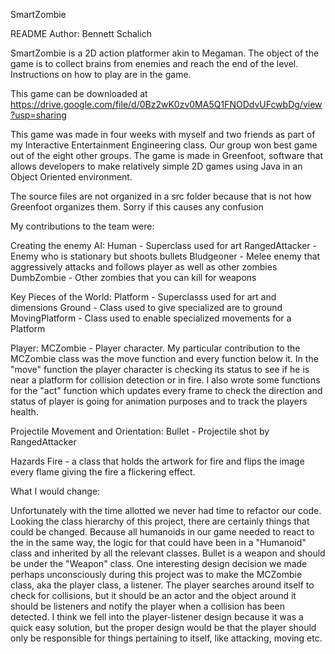 SmartZombie

README Author: Bennett Schalich

SmartZombie is a 2D action platformer akin to Megaman.
The object of the game is to collect brains from enemies 
and reach the end of the level. Instructions on how to play are
in the game.

This game can be downloaded at https://drive.google.com/file/d/0Bz2wK0zv0MA5Q1FNODdvUFcwbDg/view?usp=sharing

This game was made in four weeks with myself and two friends as part of my Interactive 
Entertainment Engineering class. Our group won best game out of the eight other groups. 
The game is made in Greenfoot, software that allows developers to make relatively 
simple 2D games using Java in an Object Oriented environment. 

The source files are not organized in a src folder because that is not how Greenfoot
organizes them. Sorry if this causes any confusion


My contributions to the team were:

Creating the enemy AI:
	Human - Superclass used for art
		RangedAttacker - Enemy who is stationary but shoots bullets
		Bludgeoner - Melee enemy that aggressively attacks and follows player as
						well as other zombies
	DumbZombie - Other zombies that you can kill for weapons

Key Pieces of the World:
	Platform - Superclasss used for art and dimensions
		Ground - Class used to give specialized are to ground
		MovingPlatform - Class used to enable specialized movements for a Platform

Player:
	MCZombie - Player character. My particular contribution to the MCZombie class
		was the move function and every function below it. In the "move" function the 
		player character is checking its status to see if he is near a platform for 
		collision detection or in fire. I also wrote some functions for the "act" function 
		which updates every frame to check the direction and status of player is going 
		for animation purposes and to track the players health.

Projectile Movement and Orientation:
	Bullet - Projectile shot by RangedAttacker

Hazards
	Fire - a class that holds the artwork for fire and flips the image every flame giving
		the fire a flickering effect.

What I would change:

Unfortunately with the time allotted we never had time to refactor our code.
Looking the class hierarchy of this project, there are certainly things 
that could be changed. Because all humanoids in our game needed to react to the 
in the same way, the logic for that could have been in a "Humanoid" class and inherited by
all the relevant classes. Bullet is a weapon and should be under the "Weapon" class. 
One interesting design decision we made perhaps unconsciously during this project was to 
make the MCZombie class, aka the player class, a listener. The player searches around 
itself to check for collisions, but it should be an actor and the object around it should 
be listeners and notify the player when a collision has been detected. I think we fell 
into the player-listener design because it was a quick easy solution, but the proper 
design would be that the player should only be responsible for things pertaining to 
itself, like attacking, moving etc.  
